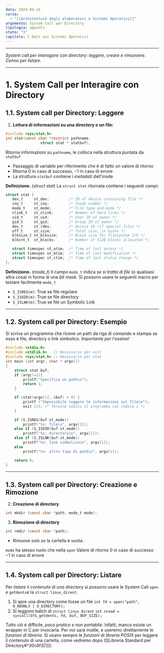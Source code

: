 ```yaml
---
data: 2024-04-16
corso:
  - "[[Architetture degli elaboratori e Sistemi Operativi]]"
argomento: System Call per Directory
tipologia: appunti
stato: "1"
capitolo: I Dati sui Sistemi Operativi
---
```

- - -
*System call per interagore con directory: leggere, creare e rimuovere. Cenno per listare.*
- - -
# 1. System Call per Interagire con Directory
## 1.1. System call per Directory: Leggere
1. **Lettura di informazioni su una directory o un file:**
```c
#include <sys/stat.h>
int stat(const char *restrict pathname,
                struct stat * statbuf);
```
Ritorna informazioni su `pathname`, le colloca nella struttura puntata da `statbuf`
- Passaggio di variable per riferimento che é di fatto un valore di ritorno
- Ritorna $0$ in caso di successo, $-1$ in caso di errore
- La struttura `statbuf` contiene i *metadati* dell'inode

**Definizione.** (*struct stat*)
La `struct stat` ritornata contiene i seguenti campi:
```c
struct stat {
   dev_t     st_dev;         /* ID of device containing file */
   ino_t     st_ino;         /* Inode number */
   mode_t    st_mode;        /* File type and mode */
   nlink_t   st_nlink;       /* Number of hard links */
   uid_t     st_uid;         /* User ID of owner */
   gid_t     st_gid;         /* Group ID of owner */
   dev_t     st_rdev;        /* Device ID (if special file) */
   off_t     st_size;        /* Total size, in bytes */
   blksize_t st_blksize;     /* Block size for filesystem I/O */
   blkcnt_t  st_blocks;      /* Number of 512B blocks allocated */

   struct timespec st_atim;  /* Time of last access */
   struct timespec st_mtim;  /* Time of last modification */
   struct timespec st_ctim;  /* Time of last status change */
};
```

**Definizione.** (*mode_t*)
Il campo `mode_t` indica *se si tratta di file* (o qualsiasi altra cosa) in forma di una *bit mask*.
Si possono usare le seguenti macro per testare facilmente `mode_t`
- `S_ISREG(m)`: True se file regolare
- `S_ISDIR(m)`: True se file directory
- `S_ISLNK(m)`: True se file un Symbolic Link


---
## 1.2. System call per Directory: Esempio
Si scriva un programma che riceve un path da riga di comando e stampa se esso é file, directory o link simbolico. *Importante per l'esame!*

```c
#include <stdio.h>
#include <stdlib.h>   // Necessario per exit
#include <sys/stat.h> // Necessario per stat
int main (int argc, char * argv[])
{
    struct stat buf;
    if (argc!=2){
        printf("Specifica un path\n");
        return 1;
    }

    if (stat(argv[1], &buf) < 0) {
        printf ("Impossibile leggere le informazioni sul file\n");
        exit (1); /* Termina subito il programma con codice 1 */
    }

    if (S_ISREG(buf.st_mode))
        printf("%s: file\n", argv[1]);
    else if (S_ISDIR(buf.st_mode))
        printf("%s: directory\n", argv[1]);
    else if (S_ISLNK(buf.st_mode))
        printf("%s: link simbolico\n", argv[1]);
    else
        printf("%s: altro tipo di path\n", argv[1]);

    return 0;
}
```

---
## 1.3. System call per Directory: Creazione e Rimozione
2. **Creazione di directory**
```c
int mkdir (const char *path, mode_t mode);
```

3. **Rimozione di directory**
```c
int rmdir (const char *path);
```
- Rimuove *solo se* la cartella è vuota.

`mode` ha stesso ruolo che nella `open`
Valore di ritorno $0$ in caso di successo $-1$ in caso di errore

---
## 1.4. System call per Directory: Listare
Per *listare il contenuto di una directory* si possono usare le System Call `open` e `getdents`e la `struct linux_dirent`.
1. Si apre una directory come fosse un file
  `int fd = open("path", O_RDONLY | O_DIRECTORY);`
2. Si leggono batch di `struct linux_dirent`
  `int nread = syscall(SYS_getdents, fd, buf, BUF_SIZE);`

Tutto ciò é difficile, *poco pratico e non portabile*. Infatti, manco esiste un wrapper in C per invocarla. Per noi sarà inutile, e useremo direttamente le *funzioni di libreria*.
Si usano sempre le *funzioni di libreria POSIX* per leggere il contenuto di una cartella, come vedremo dopo ([[Libreria Standard per Directory#^30c6f3|1]]).